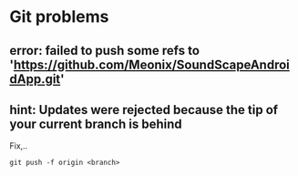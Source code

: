# Git problems

## error: failed to push some refs to 'https://github.com/Meonix/SoundScapeAndroidApp.git'
## hint: Updates were rejected because the tip of your current branch is behind

Fix,..
```git
git push -f origin <branch>
```